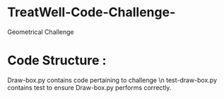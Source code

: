 # TreatWell-Code-Challenge-
Geometrical Challenge

# Code Structure :
  Draw-box.py contains code pertaining to challenge \n
  test-draw-box.py contains test to ensure Draw-box.py performs correctly. 
  
  
